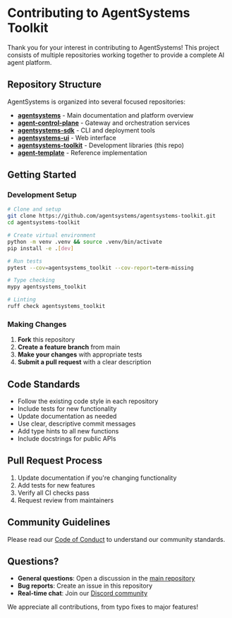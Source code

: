 # Contributing to AgentSystems Toolkit

Thank you for your interest in contributing to AgentSystems! This project consists of multiple repositories working together to provide a complete AI agent platform.

## Repository Structure

AgentSystems is organized into several focused repositories:

- **[agentsystems](https://github.com/agentsystems/agentsystems)** - Main documentation and platform overview
- **[agent-control-plane](https://github.com/agentsystems/agent-control-plane)** - Gateway and orchestration services
- **[agentsystems-sdk](https://github.com/agentsystems/agentsystems-sdk)** - CLI and deployment tools
- **[agentsystems-ui](https://github.com/agentsystems/agentsystems-ui)** - Web interface
- **[agentsystems-toolkit](https://github.com/agentsystems/agentsystems-toolkit)** - Development libraries (this repo)
- **[agent-template](https://github.com/agentsystems/agent-template)** - Reference implementation

## Getting Started

### Development Setup
```bash
# Clone and setup
git clone https://github.com/agentsystems/agentsystems-toolkit.git
cd agentsystems-toolkit

# Create virtual environment
python -m venv .venv && source .venv/bin/activate
pip install -e .[dev]

# Run tests
pytest --cov=agentsystems_toolkit --cov-report=term-missing

# Type checking
mypy agentsystems_toolkit

# Linting
ruff check agentsystems_toolkit
```

### Making Changes
1. **Fork** this repository
2. **Create a feature branch** from main
3. **Make your changes** with appropriate tests
4. **Submit a pull request** with a clear description

## Code Standards

- Follow the existing code style in each repository
- Include tests for new functionality
- Update documentation as needed
- Use clear, descriptive commit messages
- Add type hints to all new functions
- Include docstrings for public APIs

## Pull Request Process

1. Update documentation if you're changing functionality
2. Add tests for new features
3. Verify all CI checks pass
4. Request review from maintainers

## Community Guidelines

Please read our [Code of Conduct](CODE_OF_CONDUCT.md) to understand our community standards.

## Questions?

- **General questions**: Open a discussion in the [main repository](https://github.com/agentsystems/agentsystems)
- **Bug reports**: Create an issue in this repository
- **Real-time chat**: Join our [Discord community](https://discord.gg/H26CEWfT)

We appreciate all contributions, from typo fixes to major features!
